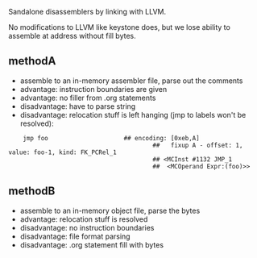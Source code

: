 Sandalone disassemblers by linking with LLVM.

No modifications to LLVM like keystone does, but we lose ability to assemble at address without fill bytes.

## methodA
* assemble to an in-memory assembler file, parse out the comments
* advantage: instruction boundaries are given
* advantage: no filler from .org statements
* disadvantage: have to parse string
* disadvantage: relocation stuff is left hanging (jmp to labels won't be resolved):
```
	jmp	foo                     ## encoding: [0xeb,A]
                                        ##   fixup A - offset: 1, value: foo-1, kind: FK_PCRel_1
                                        ## <MCInst #1132 JMP_1
                                        ##  <MCOperand Expr:(foo)>>
```

## methodB
* assemble to an in-memory object file, parse the bytes
* advantage: relocation stuff is resolved
* disadvantage: no instruction boundaries
* disadvantage: file format parsing
* disadvantage: .org statement fill with bytes
